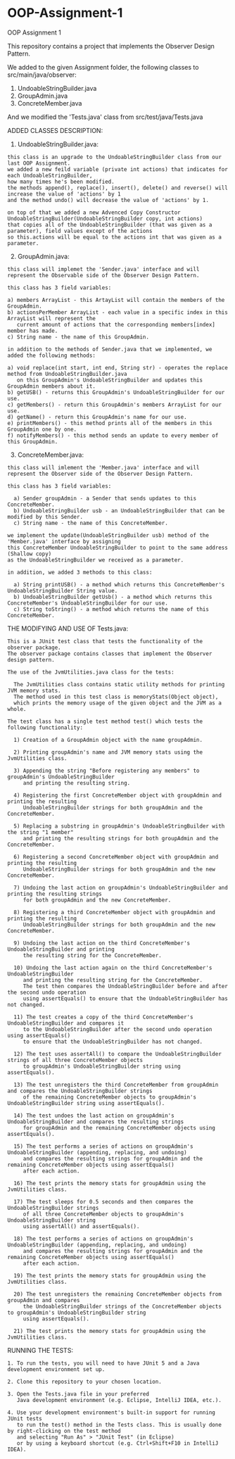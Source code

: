 # OOP-Assignment-1
OOP Assignment 1

This repository contains a project that implements the Observer Design Pattern.

We added to the given Assignment folder, the following classes to src/main/java/observer:
  1. UndoableStringBuilder.java
  2. GroupAdmin.java 
  3. ConcreteMember.java 

And we modified the 'Tests.java' class from src/test/java/Tests.java

ADDED CLASSES DESCRIPTION:

  1. UndoableStringBuilder.java:

    this class is an upgrade to the UndoableStringBuilder class from our last OOP Assignment.
    we added a new feild variable (private int actions) that indicates for each UndoableStringBuilder,
    how many times he's been modified. 
    the methods append(), replace(), insert(), delete() and reverse() will increase the value of 'actions' by 1
    and the method undo() will decrease the value of 'actions' by 1.

    on top of that we added a new Advenced Copy Constructor UndoableStringBuilder(UndoableStringBuilder copy, int actions) 
    that copies all of the UndoableStringBuilder (that was given as a parameter), field values except of the actions
    so this.actions will be equal to the actions int that was given as a parameter.
  
  2. GroupAdmin.java:

    this class will implemet the 'Sender.java' interface and will represent the Observable side of the Observer Design Pattern.
    
    this class has 3 field variables:
    
    a) members ArrayList - this ArtayList will contain the members of the GroupAdmin.
    b) actionsPerMember ArrayList - each value in a specific index in this ArrayList will represent the 
       current amount of actions that the corresponding members[index] member has made.
    c) String name - the name of this GroupAdmin.
  
    in addition to the methods of Sender.java that we implemented, we added the following methods:
    
    a) void replace(int start, int end, String str) - operates the replace method from UndoableStringBuilder.java
       on this GroupAdmin's UndoableStringBuilder and updates this GroupAdmin members about it.
    b) getUSB() - returns this GroupAdmin's UndoableStringBuilder for our use.
    c) getMembers() - return this GroupAdmin's members ArrayList for our use.
    d) getName() - return this GroupAdmin's name for our use.
    e) printMembers() - this method prints all of the members in this GroupAdmin one by one.
    f) notifyMembers() - this method sends an update to every member of this GroupAdmin.
    
  3. ConcreteMember.java:
  
    this class will imlement the 'Member.java' interface and will represent the Observer side of the Observer Design Pattern.
    
    this class has 3 field variables:   
    
      a) Sender groupAdmin - a Sender that sends updates to this ConcreteMember.
      b) UndoableStringBuilder usb - an UndoableStringBuilder that can be modified by this Sender.
      c) String name - the name of this ConcreteMember.

    we implement the update(UndoableStringBuilder usb) method of the 'Member.java' interface by assigning
    this ConcreteMember UndoableStringBuilder to point to the same address (Shallow copy) 
    as the UndoableStringBuilder we received as a parameter.
    
    in addition, we added 3 methods to this class: 
    
      a) String printUSB() - a method which returns this ConcreteMember's UndoableStringBuilder String value.
      b) UndoableStringBuilder getUsb() - a method which returns this ConcreteMember's UndoableStringBuilder for our use.
      c) String toString() - a method which returns the name of this ConcreteMember.


THE MODIFYING AND USE OF Tests.java: 

    This is a JUnit test class that tests the functionality of the observer package.
    The observer package contains classes that implement the Observer design pattern.

    The use of the JvmUtilities.java class for the tests:

      The JvmUtilities class contains static utility methods for printing JVM memory stats.
      The method used in this test class is memoryStats(Object object),
      which prints the memory usage of the given object and the JVM as a whole.

    The test class has a single test method test() which tests the following functionality:

      1) Creation of a GroupAdmin object with the name groupAdmin.

      2) Printing groupAdmin's name and JVM memory stats using the JvmUtilities class.

      3) Appending the string "Before registering any members" to groupAdmin's UndoableStringBuilder
         and printing the resulting string.

      4) Registering the first ConcreteMember object with groupAdmin and printing the resulting
         UndoableStringBuilder strings for both groupAdmin and the ConcreteMember.

      5) Replacing a substring in groupAdmin's UndoableStringBuilder with the string "1 member"
         and printing the resulting strings for both groupAdmin and the ConcreteMember.

      6) Registering a second ConcreteMember object with groupAdmin and printing the resulting
         UndoableStringBuilder strings for both groupAdmin and the new ConcreteMember.

      7) Undoing the last action on groupAdmin's UndoableStringBuilder and printing the resulting strings
         for both groupAdmin and the new ConcreteMember.

      8) Registering a third ConcreteMember object with groupAdmin and printing the resulting
         UndoableStringBuilder strings for both groupAdmin and the new ConcreteMember.

      9) Undoing the last action on the third ConcreteMember's UndoableStringBuilder and printing
         the resulting string for the ConcreteMember.

      10) Undoing the last action again on the third ConcreteMember's UndoableStringBuilder
         and printing the resulting string for the ConcreteMember. 
         The test then compares the UndoableStringBuilder before and after the second undo operation
         using assertEquals() to ensure that the UndoableStringBuilder has not changed.

      11) The test creates a copy of the third ConcreteMember's UndoableStringBuilder and compares it
         to the UndoableStringBuilder after the second undo operation using assertEquals() 
         to ensure that the UndoableStringBuilder has not changed.

      12) The test uses assertAll() to compare the UndoableStringBuilder strings of all three ConcreteMember objects
         to groupAdmin's UndoableStringBuilder string using assertEquals().

      13) The test unregisters the third ConcreteMember from groupAdmin and compares the UndoableStringBuilder strings
         of the remaining ConcreteMember objects to groupAdmin's UndoableStringBuilder string using assertEquals().

      14) The test undoes the last action on groupAdmin's UndoableStringBuilder and compares the resulting strings
         for groupAdmin and the remaining ConcreteMember objects using assertEquals().

      15) The test performs a series of actions on groupAdmin's UndoableStringBuilder (appending, replacing, and undoing)
         and compares the resulting strings for groupAdmin and the remaining ConcreteMember objects using assertEquals()
         after each action.

      16) The test prints the memory stats for groupAdmin using the JvmUtilities class.

      17) The test sleeps for 0.5 seconds and then compares the UndoableStringBuilder strings
         of all three ConcreteMember objects to groupAdmin's UndoableStringBuilder string
         using assertAll() and assertEquals().

      18) The test performs a series of actions on groupAdmin's UndoableStringBuilder (appending, replacing, and undoing)
         and compares the resulting strings for groupAdmin and the remaining ConcreteMember objects using assertEquals()
         after each action.

      19) The test prints the memory stats for groupAdmin using the JvmUtilities class.

      20) The test unregisters the remaining ConcreteMember objects from groupAdmin and compares
         the UndoableStringBuilder strings of the ConcreteMember objects to groupAdmin's UndoableStringBuilder string
         using assertEquals().

      21) The test prints the memory stats for groupAdmin using the JvmUtilities class.
    
    
  RUNNING THE TESTS:
  
    1. To run the tests, you will need to have JUnit 5 and a Java development environment set up. 
    
    2. Clone this repository to your chosen location.
    
    3. Open the Tests.java file in your preferred
       Java development environment (e.g. Eclipse, IntelliJ IDEA, etc.).
     
    4. Use your development environment's built-in support for running JUnit tests
       to run the test() method in the Tests class. This is usually done by right-clicking on the test method
       and selecting "Run As" > "JUnit Test" (in Eclipse) 
       or by using a keyboard shortcut (e.g. Ctrl+Shift+F10 in IntelliJ IDEA).
    

    
    
    
    
    
    
    
    
    
    
